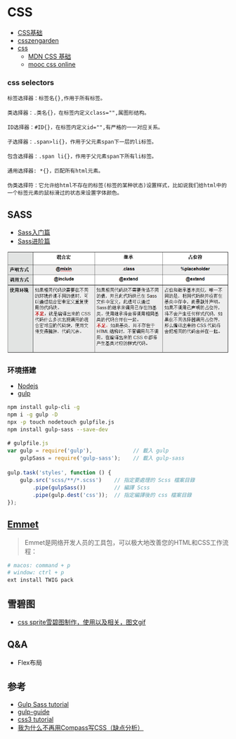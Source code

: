 # CSS

- [CSS基础](https://www.imooc.com/video/11120)
- [csszengarden](http://www.csszengarden.com/215/)
- [css](https://developer.mozilla.org/en-US/docs/Web/CSS)
    - [MDN CSS 基础](https://developer.mozilla.org/zh-CN/docs/Learn/Getting_started_with_the_web/CSS_basics)
    - [mooc css online](https://www.imooc.com/code/611)

### css selectors

```
标签选择器：标签名{},作用于所有标签。

类选择器：.类名{}，在标签内定义class="",属图形结构。

ID选择器：#ID{}，在标签内定义id="",有严格的一一对应关系。

子选择器：.span>li{}，作用于父元素span下一层的li标签。

包含选择器：.span li{}，作用于父元素span下所有li标签。

通用选择器: *{}，匹配所有html元素。

伪类选择符：它允许给html不存在的标签(标签的某种状态)设置样式，比如说我们给html中的一个标签元素的鼠标滑过的状态来设置字体颜色。
```

## SASS

- [Sass入门篇](https://www.imooc.com/code/5993)
- [Sass进阶篇](https://www.imooc.com/learn/436)

![Sass](./Sass.png)

### 环境搭建

- [Nodejs](https://nodejs.org)
- [gulp](https://www.gulpjs.com.cn/)

```bash
npm install gulp-cli -g
npm i -g gulp -D
npx -p touch nodetouch gulpfile.js
npm install gulp-sass --save-dev
```

```js
# gulpfile.js
var gulp = require('gulp'),             // 載入 gulp
    gulpSass = require('gulp-sass');    // 載入 gulp-sass

gulp.task('styles', function () {
    gulp.src('scss/**/*.scss')    // 指定要處理的 Scss 檔案目錄
        .pipe(gulpSass())         // 編譯 Scss
        .pipe(gulp.dest('css'));  // 指定編譯後的 css 檔案目錄
});

```


## [Emmet](https://docs.emmet.io/)

> Emmet是网络开发人员的工具包，可以极大地改善您的HTML和CSS工作流程：

```bash
# macos: command + p
# window: ctrl + p
ext install TWIG pack
```

## 雪碧图

- [css sprite雪碧图制作，使用以及相关，图文gif](https://juejin.im/post/58eb062861ff4b006b576d9c)

## Q&A

- Flex布局


## 参考

- [Gulp Sass tutorial](http://zetcode.com/gulp/sass/)
- [gulp-guide](https://www.kancloud.cn/thinkphp/gulp-guide)
- [css3 tutorial](https://wiki.imooc.com/css3/css3introduce.html)
- [我为什么不再用Compass写CSS（缺点分析）](http://ourjs.com/detail/54ed5397232227083e000035)